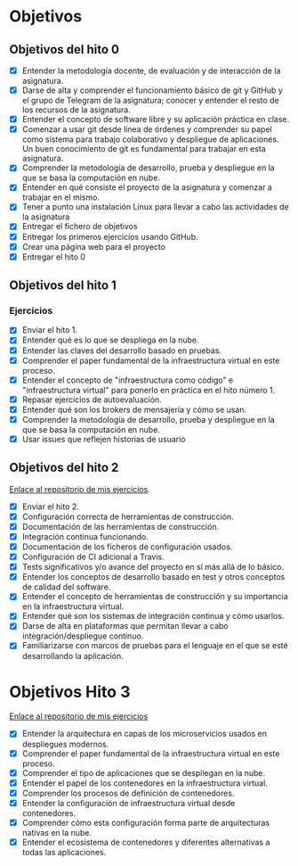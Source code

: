 # Objetivos




## Objetivos del hito 0
- [x] Entender la metodología docente, de evaluación y de interacción de la asignatura.
- [x] Darse de alta y comprender el funcionamiento básico de git y GitHub y el grupo de Telegram de la asignatura; conocer y entender el resto de los recursos de la asignatura.
- [x] Entender el concepto de software libre y su aplicación práctica en clase.
- [x] Comenzar a usar git desde línea de órdenes y comprender su papel como sistema para trabajo colaborativo y despliegue de aplicaciones. Un buen conocimiento de git es fundamental para trabajar en esta asignatura.
- [x] Comprender la metodología de desarrollo, prueba y despliegue en la que se basa la computación en nube.
- [x] Entender en qué consiste el proyecto de la asignatura y comenzar a trabajar en el mismo.
- [x] Tener a punto una instalación Linux para llevar a cabo las actividades de la asignatura
- [x] Entregar el fichero de objetivos 
- [X] Entregar los primeros ejercicios usando GitHub.
- [X] Crear una página web para el proyecto
- [X] Entregar el hito 0

## Objetivos del hito 1

###  Ejercicios
- [X] Enviar el hito 1.
- [X] Entender qué es lo que se despliega en la nube.
- [X] Entender las claves del desarrollo basado en pruebas.
- [X] Comprender el paper fundamental de la infraestructura virtual en este proceso.
- [X] Entender el concepto de "infraestructura como código" e "infraestructura virtual" para ponerlo en práctica en el hito número 1.
- [X] Repasar ejercicios de autoevaluación.
- [X] Entender qué son los brokers de mensajería y cómo se usan.
- [X] Comprender la metodología de desarrollo, prueba y despliegue en la que se basa la computación en nube.
- [X] Usar issues que reflejen historias de usuario

## Objetivos del hito 2
[Enlace al repositorio de mis ejercicios](https://github.com/ibe16/CC-19-20-Ejercicios/blob/master/Ejercicios%20Tema%202/Ejercicios%20Tema%202.md).
- [X] Enviar el hito 2.
- [X] Configuración correcta de herramientas de construcción.
- [X] Documentación de las herramientas de construcción.
- [X] Integración continua funcionando.
- [X] Documentación de los ficheros de configuración usados.
- [X] Configuración de CI adicional a Travis.
- [X] Tests significativos y/o avance del proyecto en sí más allá de lo básico.
- [X] Entender los conceptos de desarrollo basado en test y otros conceptos de calidad del software.
- [X] Entender el concepto de herramientas de construcción y su importancia en la infraestructura virtual.
- [X] Entender qué son los sistemas de integración continua y cómo usarlos.
- [X] Darse de alta en plataformas que permitan llevar a cabo integración/despliegue continuo.
- [X] Familiarizarse con marcos de pruebas para el lenguaje en el que se esté desarrollando la aplicación.

# Objetivos Hito 3
[Enlace al repositorio de mis ejercicios](https://github.com/ibe16/CC-19-20-Ejercicios/tree/master/Ejercicios%20Tema%203)

- [X] Entender la arquitectura en capas de los microservicios usados en despliegues modernos.
- [X] Comprender el paper fundamental de la infraestructura virtual en este proceso.
- [X] Comprender el tipo de aplicaciones que se despliegan en la nube.
- [X] Entender el papel de los contenedores en la infraestructura virtual.
- [X] Comprender los procesos de definición de contenedores.
- [X] Entender la configuración de infraestructura virtual desde contenedores.
- [X] Comprender cómo esta configuración forma parte de arquitecturas nativas en la nube.
- [X] Entender el ecosistema de contenedores y diferentes alternativas a todas las aplicaciones.